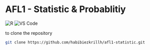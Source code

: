 # AFL1 - Statistic & Probablitiy
![R](https://img.shields.io/badge/R-276DC3?logo=r&logoColor=white)
![VS Code](https://img.shields.io/badge/VS%20Code-007ACC?logo=visualstudiocode&logoColor=white)

to clone the repository
```bash
git clone https://github.com/habibiezkrillh/afl1-statistic.git
